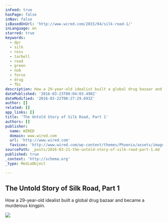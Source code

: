 ```yaml
---
inFeed: true
hasPage: false
inNav: false
isBasedOnUrl: 'http://www.wired.com/2015/04/silk-road-1/'
inLanguage: en
starred: true
keywords:
  - dpr
  - silk
  - ross
  - tarbell
  - road
  - green
  - nob
  - force
  - drug
  - fbi
description: How a 29-year-old idealist built a global drug bazaar and became a murderous kingpin.
datePublished: '2016-03-23T08:04:03.498Z'
dateModified: '2016-03-22T00:27:29.693Z'
author: []
related: []
app_links: []
title: 'The Untold Story of Silk Road, Part 1'
authors: []
publisher:
  name: WIRED
  domain: www.wired.com
  url: 'http://www.wired.com'
  favicon: 'http://www.wired.com/wp-content/themes/Phoenix/assets/images/favicon.ico'
sourcePath: _posts/2016-03-21-the-untold-story-of-silk-road-part-1.md
published: true
_context: 'http://schema.org'
_type: MediaObject

---
```

<article style=""><h1>The Untold Story of Silk Road, Part 1</h1><p>How a 29-year-old idealist built a global drug bazaar and became a murderous kingpin.</p><img src="http://www.wired.com/wp-content/uploads/2015/04/silk_road_tablet_H.jpg" /></article>